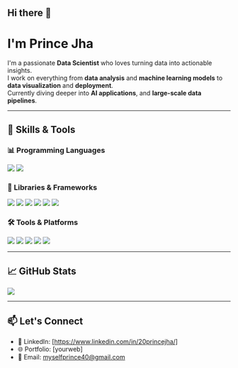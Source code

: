## Hi there 👋
#  I'm  Prince Jha

I'm a passionate **Data Scientist** who loves turning data into actionable insights.  
I work on everything from **data analysis** and **machine learning models** to **data visualization** and **deployment**.  
Currently diving deeper into **AI applications**,  and **large-scale data pipelines**.

---

## 🧠 Skills & Tools

### 📊 Programming Languages  
<p>
  <img src="https://img.shields.io/badge/Python-3776AB?style=for-the-badge&logo=python&logoColor=white"/>
  <img src="https://img.shields.io/badge/SQL-003B57?style=for-the-badge&logo=postgresql&logoColor=white"/>
</p>

### 🧪 Libraries & Frameworks  
<p>
  <img src="https://img.shields.io/badge/Numpy-013243?style=for-the-badge&logo=numpy&logoColor=white"/>
  <img src="https://img.shields.io/badge/Pandas-150458?style=for-the-badge&logo=pandas&logoColor=white"/>
  <img src="https://img.shields.io/badge/Scikit--Learn-F7931E?style=for-the-badge&logo=scikit-learn&logoColor=white"/>
  <img src="https://img.shields.io/badge/Scipy-FF6F00?style=for-the-badge&logo=Scipy&logoColor=white"/>
  <img src="https://img.shields.io/badge/Seaborn-EE4C2C?style=for-the-badge&logo=Seaborn&logoColor=white"/>
  <img src="https://img.shields.io/badge/Matplotlib-11557C?style=for-the-badge&logo=matplotlib&logoColor=white"/>
</p>

### 🛠️ Tools & Platforms  
<p>
  <img src="https://img.shields.io/badge/Jupyter-F37626?style=for-the-badge&logo=jupyter&logoColor=white"/>
  <img src="https://img.shields.io/badge/Google%20Colab-F9AB00?style=for-the-badge&logo=googlecolab&logoColor=black"/>
  <img src="https://img.shields.io/badge/VS%20Code-007ACC?style=for-the-badge&logo=visual-studio-code&logoColor=white"/>
  <img src="https://img.shields.io/badge/SQL-232F3E?style=for-the-badge&logo=SQL&logoColor=white"/>
  <img src="https://img.shields.io/badge/GitHub-2496ED?style=for-the-badge&logo=GitHub&logoColor=white"/>
</p>

---

## 📈 GitHub Stats

<p>
  <img src="https://github-readme-stats.vercel.app/api?username=itsprincejha &show_icons=true&theme=tokyonight" />
</p>

---

## 📫 Let's Connect

- 💼 LinkedIn: [https://www.linkedin.com/in/20princejha/]  
- 🌐 Portfolio: [yourweb]  
- 📧 Email: myselfprince40@gmail.com

<!--

